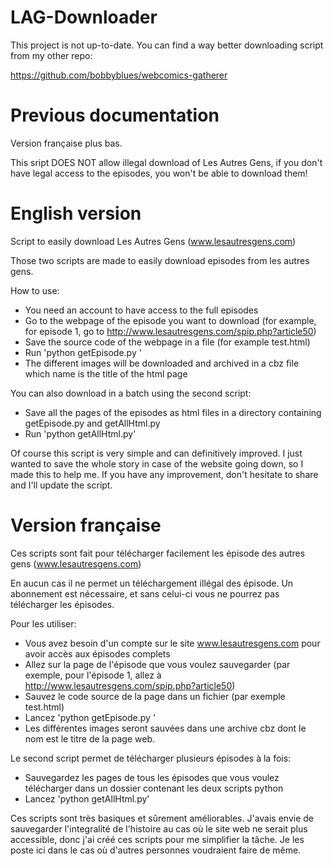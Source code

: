LAG-Downloader
==============

This project is not up-to-date. You can find a way better downloading script from my other repo:

https://github.com/bobbyblues/webcomics-gatherer

Previous documentation
===============


Version française plus bas.

This sript DOES NOT allow illegal download of Les Autres Gens, if you don't have legal access to the episodes, you won't be able to download them!

English version
===============

Script to easily download Les Autres Gens (www.lesautresgens.com)


Those two scripts are made to easily download episodes from les autres gens.

How to use:

 - You need an account to have access to the full episodes
 - Go to the webpage of the episode you want to download (for example, for episode 1, go to http://www.lesautresgens.com/spip.php?article50)
 - Save the source code of the webpage in a file (for example test.html)
 - Run 'python getEpisode.py <filename>'
 - The different images will be downloaded and archived in a cbz file which name is the title of the html page

You can also download in a batch using the second script:
 - Save all the pages of the episodes as html files in a directory containing getEpisode.py and getAllHtml.py
 - Run 'python getAllHtml.py'

Of course this script is very simple and can definitively improved. I just wanted to save the whole story in case of the website going down, so I made this to help me. If you have any improvement, don't hesitate to share and I'll update the script.

Version française
=================

Ces scripts sont fait pour télécharger facilement les épisode des autres gens (www.lesautresgens.com)

En aucun cas il ne permet un téléchargement illégal des épisode. Un abonnement est nécessaire, et sans celui-ci vous ne pourrez pas télécharger les épisodes.

Pour les utiliser:
 - Vous avez besoin d'un compte sur le site www.lesautresgens.com pour avoir accès aux épisodes complets
 - Allez sur la page de l'épisode que vous voulez sauvegarder (par exemple, pour l'épisode 1, allez à http://www.lesautresgens.com/spip.php?article50)
 - Sauvez le code source de la page dans un fichier (par exemple test.html)
 - Lancez 'python getEpisode.py <nom du fichier>'
 - Les différentes images seront sauvées dans une archive cbz dont le nom est le titre de la page web.

Le second script permet de télécharger plusieurs épisodes à la fois:
 - Sauvegardez les pages de tous les épisodes que vous voulez télécharger dans un dossier contenant les deux scripts python
 - Lancez 'python getAllHtml.py'

Ces scripts sont très basiques et sûrement améliorables. J'avais envie de sauvegarder l'integralité de l'histoire au cas où le site web ne serait plus accessible, donc j'ai créé ces scripts pour me simplifier la tâche. Je les poste ici dans le cas où d'autres personnes voudraient faire de même.



